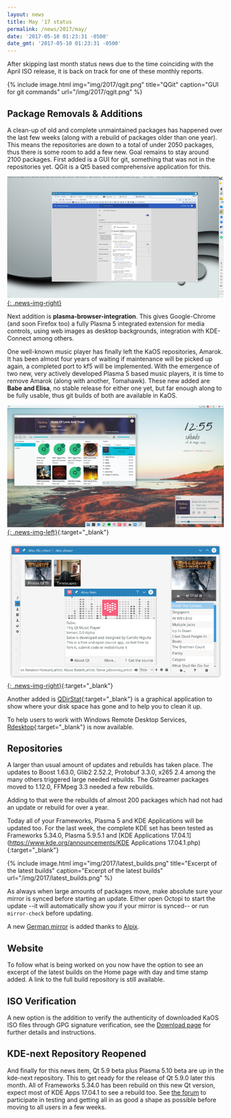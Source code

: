 ```yaml
---
layout: news
title: May '17 status
permalink: /news/2017/may/
date: '2017-05-10 01:23:31 -0500'
date_gmt: '2017-05-10 01:23:31 -0500'
---
```

After skipping last month status news due to the time coinciding with the April ISO release, it is back on track for one of these monthly reports.

{% include image.html
            img="img/2017/qgit.png"
            title="QGit"
            caption="GUI for git commands"
            url="/img/2017/qgit.png" %}
            
## Package Removals & Additions
A clean-up of old and complete unmaintained packages has happened over the last few weeks (along with a rebuild of packages older than one year).  This means the repositories are down to a total of under 2050 packages, thus there is some room to add a few new.  Goal remains to stay around 2100 packages.
First added is a GUI for git, something that was not in the repositories yet. QGit is a Qt5 based comprehensive application for this.

[![](/img/2017/browser_integration.png){: .news-img-right}](/img/2017/browser_integration.png)

Next addition is **plasma-browser-integration**.  This gives Google-Chrome (and soon Firefox too) a fully Plasma 5 integrated extension for media controls, using web images as desktop backgrounds, integration with KDE-Connect among others.

One well-known music player has finally left the KaOS repositories, Amarok.  It has been almost four years of waiting if maintenance will be picked up again, a completed port to kf5 will be implemented.  With the emergence of two new, very actively developed Plasma 5 based music players, it is time to remove Amarok (along with another, Tomahawk).  These new added are **Babe and Elisa**, no stable release for either one yet, but far enough along to be fully usable, thus git builds of both are available in KaOS.

[![](/img/2017/elisa.png){: .news-img-left}](/img/2017/elisa.png){:target="_blank"}

[![](/img/2017/babe.png){: .news-img-right}](/img/2017/babe.png){:target="_blank"}

Another added is [QDirStat](https://github.com/shundhammer/qdirstat/blob/master/README.md){:target="_blank"} is a graphical application to show where your disk space has gone and to help you to clean it up.

To help users to work with Windows Remote Desktop Services, [Rdesktop](http://www.rdesktop.org/){:target="_blank"} is now available.

## Repositories
A larger than usual amount of updates and rebuilds has taken place. The updates to Boost 1.63.0, Glib2 2.52.2, Protobuf 3.3.0, x265 2.4 among the many others triggered large needed rebuilds.  The Gstreamer packages moved to 1.12.0, FFMpeg 3.3 needed a few rebuilds.

Adding to that were the rebuilds of almost 200 packages which had not had an update or rebuild for over a year.

Today all of your Frameworks, Plasma 5 and KDE Applications will be updated too.  For the last week, the complete KDE set has been tested as Frameworks 5.34.0, Plasma 5.9.5.1 and [KDE Applications 17.04.1](https://www.kde.org/announcements/KDE Applications 17.04.1.php){:target="_blank"}

{% include image.html
            img="img/2017/latest_builds.png"
            title="Excerpt of the latest builds"
            caption="Excerpt of the latest builds"
            url="/img/2017/latest_builds.png" %}
            
As always when large amounts of packages move, make absolute sure your mirror is synced before starting an update.  Either open Octopi to start the update --it will automatically show you if your mirror is synced-- or run `mirror-check` before updating.

A new [German mirror](https://mirror.alpix.eu/kaos/) is added thanks to [Alpix](https://alpix.eu/).

## Website
To follow what is being worked on you now have the option to see an excerpt of the latest builds on the Home page with day and time stamp added.  A link to the full build repository is still available.

## ISO Verification
A new option is the addition to verify the authenticity of downloaded KaOS ISO files through GPG signature verification, see the [Download page](/pages/download/#authenticity-check) for further details and instructions.

## KDE-next Repository Reopened
And finally for this news item, Qt 5.9 beta plus Plasma 5.10 beta are up in the kde-next repository. This to get ready for the release of Qt 5.9.0 later this month. All of Frameworks 5.34.0 has been rebuild on this new Qt version, expect most of KDE Apps 17.04.1 to see a rebuild too. See [the forum]("https://forum.kaosx.us/d/1917-qt-5-9-beta3-and-plasma-5-9-95-up-in-kde-next/3") to participate in testing and getting all in as good a shape as possible before moving to all users in a few weeks.













